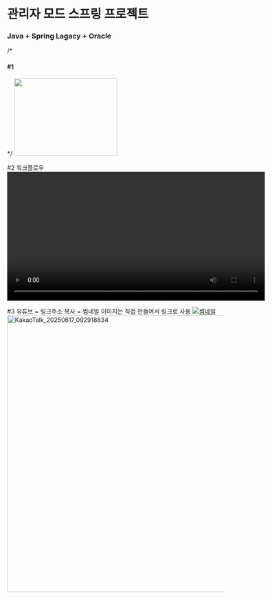 <h1>관리자 모드 스프링 프로젝트</h1>
<h3>Java + Spring Lagacy + Oracle</h3>
/* <h4>#1 </h4> */
<img src="https://github.com/user-attachments/assets/8a99178d-6a05-4d1b-92c0-3599860cdf83" width="240" height="180" />

#2 워크플로우
<video src="https://github.com/user-attachments/assets/2dacdae3-601f-41af-9984-35f8e2251152" control width="600" />

#3 유튜브 = 링크주소 복사 = 썸네일 이미지는 직접 만들어서 링크로 사용
<a href ="https://www.youtube.com/watch?v=CQtrGGC_dko">
  <img src="#" alt="썸네일" />
</a>
<img width="981" height="644" alt="KakaoTalk_20250617_092918834" src="https://github.com/user-attachments/assets/41f69709-6d64-449f-b6c5-61c9264436d3" />
